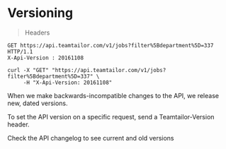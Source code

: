 # Versioning

> Headers

```http
GET https://api.teamtailor.com/v1/jobs?filter%5Bdepartment%5D=337 HTTP/1.1
X-Api-Version : 20161108
```

```shell
curl -X "GET" "https://api.teamtailor.com/v1/jobs?filter%5Bdepartment%5D=337" \
     -H "X-Api-Version: 20161108"
```

When we make backwards-incompatible changes to the API, we release new, dated versions.

To set the API version on a specific request, send a Teamtailor-Version header.

Check the API changelog to see current and old versions
